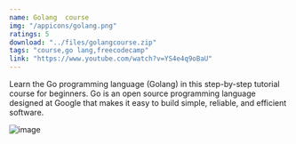 ```yaml
---
name: Golang  course
img: "/appicons/golang.png"
ratings: 5
download: "../files/golangcourse.zip"
tags: "course,go lang,freecodecamp"
link: "https://www.youtube.com/watch?v=YS4e4q9oBaU"
---
```


Learn the Go programming language (Golang) in this step-by-step tutorial course for beginners. Go is an open source programming language designed at Google that makes it easy to build simple, reliable, and efficient software.

<img src="../../screenshots/Golangcourse/ss1.png" alt="image" >
